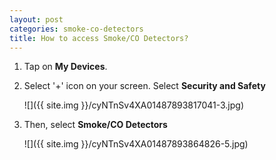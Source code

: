 ```yaml
---
layout: post
categories: smoke-co-detectors
title: How to access Smoke/CO Detectors?
---
```


1. Tap on **My Devices**.

2. Select '+' icon on your screen. Select **Security and Safety**

    ![]({{ site.img }}/cyNTnSv4XA01487893817041-3.jpg)

3. Then, select **Smoke/CO Detectors**

    ![]({{ site.img }}/cyNTnSv4XA01487893864826-5.jpg)